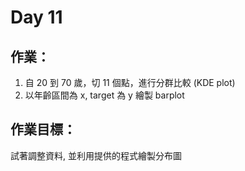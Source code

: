 # Day 11

## 作業：
1. 自 20 到 70 歲，切 11 個點，進行分群比較 (KDE plot)
2. 以年齡區間為 x, target 為 y 繪製 barplot

## 作業目標：
試著調整資料, 並利用提供的程式繪製分布圖
